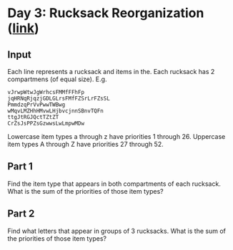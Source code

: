 # Day 3: Rucksack Reorganization ([link](https://adventofcode.com/2022/day/3))

## Input
Each line represents a rucksack and items in the. Each rucksack has 2 compartmens (of equal size). E.g.
```
vJrwpWtwJgWrhcsFMMfFFhFp
jqHRNqRjqzjGDLGLrsFMfFZSrLrFZsSL
PmmdzqPrVvPwwTWBwg
wMqvLMZHhHMvwLHjbvcjnnSBnvTQFn
ttgJtRGJQctTZtZT
CrZsJsPPZsGzwwsLwLmpwMDw
```

Lowercase item types a through z have priorities 1 through 26.
Uppercase item types A through Z have priorities 27 through 52.

## Part 1
Find the item type that appears in both compartments of each rucksack. What is the sum of the priorities of those item types?

## Part 2
Find what letters that appear in groups of 3 rucksacks. What is the sum of the priorities of those item types?